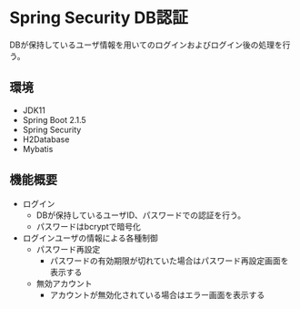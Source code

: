 # Spring Security DB認証

DBが保持しているユーザ情報を用いてのログインおよびログイン後の処理を行う。

## 環境
- JDK11
- Spring Boot 2.1.5
- Spring Security
- H2Database
- Mybatis

## 機能概要

- ログイン
  - DBが保持しているユーザID、パスワードでの認証を行う。
  - パスワードはbcryptで暗号化
- ログインユーザの情報による各種制御
  - パスワード再設定
    - パスワードの有効期限が切れていた場合はパスワード再設定画面を表示する
  - 無効アカウント
    - アカウントが無効化されている場合はエラー画面を表示する

